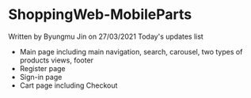 # ShoppingWeb-MobileParts

Written by Byungmu Jin on 27/03/2021
Today's updates list
 - Main page including main navigation, search, carousel, two types of products views, footer
 - Register page
 - Sign-in page
 - Cart page including Checkout
